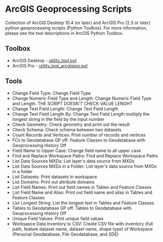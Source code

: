 # ArcGIS Geoprocessing Scripts

Collection of ArcGIS Desktop 10.4 (or later) and ArcGIS Pro (2.3 or later) python geoprocessing scripts (Python Toolbox). For more information, please see the tool descriptions in ArcGIS Python Toolbox.

## Toolbox
- ArcGIS Desktop - [utility_tool.pyt](utility_tool.pyt)
- ArcGIS Pro - [utility_tool_arcgispro.pyt](utility_tool_arcgispro.pyt)

## Tools
- Change Field Type: Change Field Type
- Change Numeric Field Type and Length: Change Numeric Field Type and Length. THE SCRIPT DOESN'T CHECK VALUE LENGHT
- Change Text Field Length: Change Text Field Length
- Change Text Field Length By: Change Text Field Length multiply the longest string in the field by the input number
- Check Geometry: Check geometry and print out the result
- Check Schema: Check schema between two datasets
- Count Records and Vertices: Print number of records and vertices
- FCs to Geodatabase GP off: Feature Classes to Geodatabase with Geoprocessing History Off
- Field Name to Upper Case: Change field name to all upper case
- Find and Replace Workspace Paths: Find and Replace Workspace Paths
- List Data Sources MXDs: List layer's data source from MXDs
- List Data Sources MXDs in a Folder: List layer's data source from MXDs in a folder
- List Datasets: Print datasets in workspace
- List Domains: Print out attribute domains
- List Field Names: Print out field names in Tables and Feature Classes
- List Field Name and Alias: Print out field name and alias in Tables and Feature Classes
- List Longest String: List the longest text in Tables and Feature Classes
- Tables to Geodatabase GP off: Tables to Geodatabase with Geoprocessing History Off
- Unique Field Values: Print unique field values
- Worksapce Data Inventory to CSV: Create CSV file with inventory (full path, feature dataset name, dataset name, shape type) of Workspace (Personal Geodatabase, File Geodatabase, and SDE)